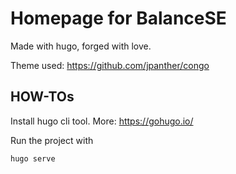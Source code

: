 # Homepage for BalanceSE

Made with hugo, forged with love.

Theme used: https://github.com/jpanther/congo

## HOW-TOs

Install hugo cli tool.
More: https://gohugo.io/

Run the project with

```
hugo serve
```

